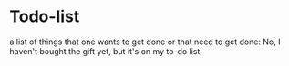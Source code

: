 # Todo-list
a list of things that one wants to get done or that need to get done: No, I haven't bought the gift yet, but it's on my to-do list.
